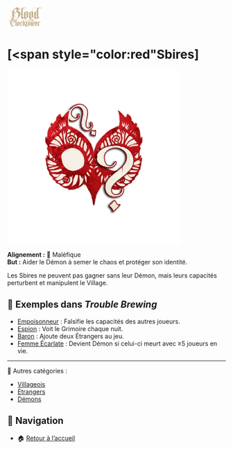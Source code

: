 <p align="left">
  <a href="/botc-fr-bambi/">
    <img src="./images/logo.png" alt="Accueil BotC FR" width="80">
  </a>
</p>

# [<span style="color:red"Sbires</span>]  

![Sbires](./images/Generic_minion.png)  

**Alignement :** 🔴 Maléfique  
**But :** Aider le Démon à semer le chaos et protéger son identité.  

Les Sbires ne peuvent pas gagner sans leur Démon, mais leurs capacités perturbent et manipulent le Village.  

## 📌 Exemples dans *Trouble Brewing*  
- [Empoisonneur](./trouble_brewing/empoisonneur.md) : Falsifie les capacités des autres joueurs.  
- [Espion](./trouble_brewing/espion.md) : Voit le Grimoire chaque nuit.  
- [Baron](./trouble_brewing/baron.md) : Ajoute deux Étrangers au jeu.  
- [Femme Écarlate](./trouble_brewing/femme_ecarlate.md) : Devient Démon si celui-ci meurt avec ≥5 joueurs en vie.  

---

🔗 Autres catégories :  
- [Villageois](/botc-fr-bambi/villageois.md)  
- [Étrangers](/botc-fr-bambi/etrangers.md)  
- [Démons](/botc-fr-bambi/demons.md)  

## 📂 Navigation 
- 🏠 [Retour à l’accueil](/botc-fr-bambi/)  
